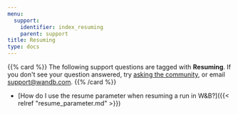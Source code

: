 ```yaml
---
menu:
  support:
    identifier: index_resuming
    parent: support
title: Resuming
type: docs
---
```


{{% card %}}
The following support questions are tagged with <b>Resuming</b>. If you don't see 
your question answered, try [asking the community](https://community.wandb.ai/), 
or email [support@wandb.com](mailto:support@wandb.com).
{{% /card %}}

- [How do I use the resume parameter when resuming a run in W&B?]({{< relref "resume_parameter.md" >}})